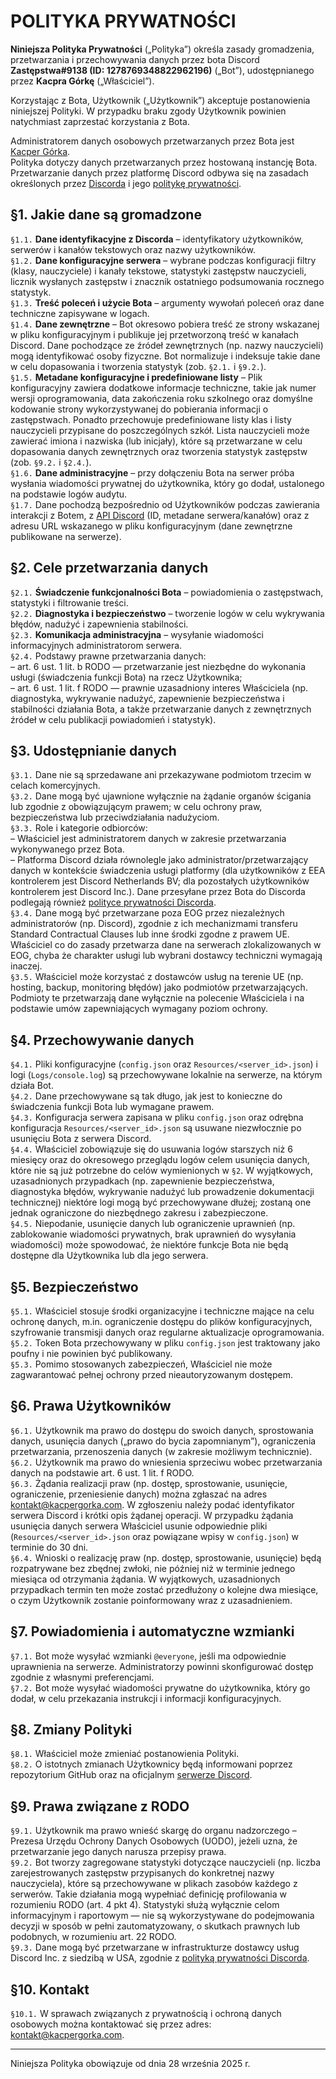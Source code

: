 # POLITYKA PRYWATNOŚCI

**Niniejsza Polityka Prywatności** („Polityka”) określa zasady gromadzenia, przetwarzania i przechowywania danych przez bota Discord **Zastępstwa#9138 (ID: 1278769348822962196)** („Bot”), udostępnianego przez **Kacpra Górkę** („Właściciel”).

Korzystając z Bota, Użytkownik („Użytkownik”) akceptuje postanowienia niniejszej Polityki. W przypadku braku zgody Użytkownik powinien natychmiast zaprzestać korzystania z Bota.

Administratorem danych osobowych przetwarzanych przez Bota jest [Kacper Górka](kontakt@kacpergorka.com).  
Polityka dotyczy danych przetwarzanych przez hostowaną instancję Bota. Przetwarzanie danych przez platformę Discord odbywa się na zasadach określonych przez [Discorda](https://discord.com) i jego [politykę prywatności](https://discord.com/privacy).

## §1. Jakie dane są gromadzone
`§1.1.` **Dane identyfikacyjne z Discorda** – identyfikatory użytkowników, serwerów i kanałów tekstowych oraz nazwy użytkowników.  
`§1.2.` **Dane konfiguracyjne serwera** – wybrane podczas konfiguracji filtry (klasy, nauczyciele) i kanały tekstowe, statystyki zastępstw nauczycieli, licznik wysłanych zastępstw i znacznik ostatniego podsumowania rocznego statystyk.  
`§1.3.` **Treść poleceń i użycie Bota** – argumenty wywołań poleceń oraz dane techniczne zapisywane w logach.  
`§1.4.` **Dane zewnętrzne** – Bot okresowo pobiera treść ze strony wskazanej w pliku konfiguracyjnym i publikuje jej przetworzoną treść w kanałach Discord. Dane pochodzące ze źródeł zewnętrznych (np. nazwy nauczycieli) mogą identyfikować osoby fizyczne. Bot normalizuje i indeksuje takie dane w celu dopasowania i tworzenia statystyk (zob. `§2.1.` i `§9.2.`).  
`§1.5.` **Metadane konfiguracyjne i predefiniowane listy** – Plik konfiguracyjny zawiera dodatkowe informacje techniczne, takie jak numer wersji oprogramowania, data zakończenia roku szkolnego oraz domyślne kodowanie strony wykorzystywanej do pobierania informacji o zastępstwach. Ponadto przechowuje predefiniowane listy klas i listy nauczycieli przypisane do poszczególnych szkół. Lista nauczycieli może zawierać imiona i nazwiska (lub inicjały), które są przetwarzane w celu dopasowania danych zewnętrznych oraz tworzenia statystyk zastępstw (zob. `§9.2.` i `§2.4.`).  
`§1.6.` **Dane administracyjne** – przy dołączeniu Bota na serwer próba wysłania wiadomości prywatnej do użytkownika, który go dodał, ustalonego na podstawie logów audytu.  
`§1.7.` Dane pochodzą bezpośrednio od Użytkowników podczas zawierania interakcji z Botem, z [API Discord](https://discord.com/developers/docs/reference) (ID, metadane serwera/kanałów) oraz z adresu URL wskazanego w pliku konfiguracyjnym (dane zewnętrzne publikowane na serwerze).

## §2. Cele przetwarzania danych
`§2.1.` **Świadczenie funkcjonalności Bota** – powiadomienia o zastępstwach, statystyki i filtrowanie treści.  
`§2.2.` **Diagnostyka i bezpieczeństwo** – tworzenie logów w celu wykrywania błędów, nadużyć i zapewnienia stabilności.  
`§2.3.` **Komunikacja administracyjna** – wysyłanie wiadomości informacyjnych administratorom serwera.  
`§2.4.` Podstawy prawne przetwarzania danych:  
– art. 6 ust. 1 lit. b RODO — przetwarzanie jest niezbędne do wykonania usługi (świadczenia funkcji Bota) na rzecz Użytkownika;  
– art. 6 ust. 1 lit. f RODO — prawnie uzasadniony interes Właściciela (np. diagnostyka, wykrywanie nadużyć, zapewnienie bezpieczeństwa i stabilności działania Bota, a także przetwarzanie danych z zewnętrznych źródeł w celu publikacji powiadomień i statystyk).

## §3. Udostępnianie danych
`§3.1.` Dane nie są sprzedawane ani przekazywane podmiotom trzecim w celach komercyjnych.  
`§3.2.` Dane mogą być ujawnione wyłącznie na żądanie organów ścigania lub zgodnie z obowiązującym prawem; w celu ochrony praw, bezpieczeństwa lub przeciwdziałania nadużyciom.  
`§3.3.` Role i kategorie odbiorców:  
– Właściciel jest administratorem danych w zakresie przetwarzania wykonywanego przez Bota.  
– Platforma Discord działa równolegle jako administrator/przetwarzający danych w kontekście świadczenia usługi platformy (dla użytkowników z EEA kontrolerem jest Discord Netherlands BV; dla pozostałych użytkowników kontrolerem jest Discord Inc.). Dane przesyłane przez Bota do Discorda podlegają również [polityce prywatności Discorda](https://discord.com/privacy).  
`§3.4.` Dane mogą być przetwarzane poza EOG przez niezależnych administratorów (np. Discord), zgodnie z ich mechanizmami transferu Standard Contractual Clauses lub inne środki zgodne z prawem UE. Właściciel co do zasady przetwarza dane na serwerach zlokalizowanych w EOG, chyba że charakter usługi lub wybrani dostawcy techniczni wymagają inaczej.  
`§3.5.` Właściciel może korzystać z dostawców usług na terenie UE (np. hosting, backup, monitoring błędów) jako podmiotów przetwarzających. Podmioty te przetwarzają dane wyłącznie na polecenie Właściciela i na podstawie umów zapewniających wymagany poziom ochrony.

## §4. Przechowywanie danych
`§4.1.` Pliki konfiguracyjne (`config.json` oraz `Resources/<server_id>.json`) i logi (`Logs/console.log`) są przechowywane lokalnie na serwerze, na którym działa Bot.  
`§4.2.` Dane przechowywane są tak długo, jak jest to konieczne do świadczenia funkcji Bota lub wymagane prawem.  
`§4.3.` Konfiguracja serwera zapisana w pliku `config.json` oraz odrębna konfiguracja `Resources/<server_id>.json` są usuwane niezwłocznie po usunięciu Bota z serwera Discord.  
`§4.4.` Właściciel zobowiązuje się do usuwania logów starszych niż 6 miesięcy oraz do okresowego przeglądu logów celem usunięcia danych, które nie są już potrzebne do celów wymienionych w `§2`. W wyjątkowych, uzasadnionych przypadkach (np. zapewnienie bezpieczeństwa, diagnostyka błędów, wykrywanie nadużyć lub prowadzenie dokumentacji technicznej) niektóre logi mogą być przechowywane dłużej; zostaną one jednak ograniczone do niezbędnego zakresu i zabezpieczone.  
`§4.5.` Niepodanie, usunięcie danych lub ograniczenie uprawnień (np. zablokowanie wiadomości prywatnych, brak uprawnień do wysyłania wiadomości) może spowodować, że niektóre funkcje Bota nie będą dostępne dla Użytkownika lub dla jego serwera.

## §5. Bezpieczeństwo
`§5.1.` Właściciel stosuje środki organizacyjne i techniczne mające na celu ochronę danych, m.in. ograniczenie dostępu do plików konfiguracyjnych, szyfrowanie transmisji danych oraz regularne aktualizacje oprogramowania.  
`§5.2.` Token Bota przechowywany w pliku `config.json` jest traktowany jako poufny i nie powinien być publikowany.  
`§5.3.` Pomimo stosowanych zabezpieczeń, Właściciel nie może zagwarantować pełnej ochrony przed nieautoryzowanym dostępem.

## §6. Prawa Użytkowników
`§6.1.` Użytkownik ma prawo do dostępu do swoich danych, sprostowania danych, usunięcia danych („prawo do bycia zapomnianym”), ograniczenia przetwarzania, przenoszenia danych (w zakresie możliwym technicznie).  
`§6.2.` Użytkownik ma prawo do wniesienia sprzeciwu wobec przetwarzania danych na podstawie art. 6 ust. 1 lit. f RODO.  
`§6.3.` Żądania realizacji praw (np. dostęp, sprostowanie, usunięcie, ograniczenie, przeniesienie danych) można zgłaszać na adres kontakt@kacpergorka.com. W zgłoszeniu należy podać identyfikator serwera Discord i krótki opis żądanej operacji. W przypadku żądania usunięcia danych serwera Właściciel usunie odpowiednie pliki (`Resources/<server_id>.json` oraz powiązane wpisy w `config.json`) w terminie do 30 dni.  
`§6.4.` Wnioski o realizację praw (np. dostęp, sprostowanie, usunięcie) będą rozpatrywane bez zbędnej zwłoki, nie później niż w terminie jednego miesiąca od otrzymania żądania. W wyjątkowych, uzasadnionych przypadkach termin ten może zostać przedłużony o kolejne dwa miesiące, o czym Użytkownik zostanie poinformowany wraz z uzasadnieniem.

## §7. Powiadomienia i automatyczne wzmianki
`§7.1.` Bot może wysyłać wzmianki `@everyone`, jeśli ma odpowiednie uprawnienia na serwerze. Administratorzy powinni skonfigurować dostęp zgodnie z własnymi preferencjami.  
`§7.2.` Bot może wysyłać wiadomości prywatne do użytkownika, który go dodał, w celu przekazania instrukcji i informacji konfiguracyjnych.

## §8. Zmiany Polityki
`§8.1.` Właściciel może zmieniać postanowienia Polityki.  
`§8.2.` O istotnych zmianach Użytkownicy będą informowani poprzez repozytorium GitHub oraz na oficjalnym [serwerze Discord](https://discord.gg/f53qc2yZW7).

## §9. Prawa związane z RODO
`§9.1.` Użytkownik ma prawo wnieść skargę do organu nadzorczego – Prezesa Urzędu Ochrony Danych Osobowych (UODO), jeżeli uzna, że przetwarzanie jego danych narusza przepisy prawa.  
`§9.2.` Bot tworzy zagregowane statystyki dotyczące nauczycieli (np. liczba zarejestrowanych zastępstw przypisanych do konkretnej nazwy nauczyciela), które są przechowywane w plikach zasobów każdego z serwerów. Takie działania mogą wypełniać definicję profilowania w rozumieniu RODO (art. 4 pkt 4). Statystyki służą wyłącznie celom informacyjnym i raportowym — nie są wykorzystywane do podejmowania decyzji w sposób w pełni zautomatyzowany, o skutkach prawnych lub podobnych, w rozumieniu art. 22 RODO.  
`§9.3.` Dane mogą być przetwarzane w infrastrukturze dostawcy usług Discord Inc. z siedzibą w USA, zgodnie z [polityką prywatności Discorda](https://discord.com/privacy).

## §10. Kontakt
`§10.1.` W sprawach związanych z prywatnością i ochroną danych osobowych można kontaktować się przez adres: kontakt@kacpergorka.com.

---

Niniejsza Polityka obowiązuje od dnia 28 września 2025 r.